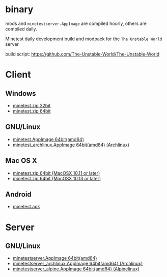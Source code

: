 # binary

mods and `minetestserver.AppImage` are compiled hourly, others are compiled daily.

Minetest daily development build and modpack for the `The Unstable World` server

build script: https://github.com/The-Unstable-World/The-Unstable-World

# Client

## Windows

* [minetest.zip 32bit](client/windows/i686/minetest.zip?raw=true)
* [minetest.zip 64bit](client/windows/amd64/minetest.zip?raw=true)

## GNU/Linux

* [minetest.AppImage 64bit(amd64)](client/gnulinux/amd64/minetest.AppImage?raw=true)
* [minetest_archlinux.AppImage 64bit(amd64) (Archlinux)](client/gnulinux/amd64/minetest_archlinux.AppImage?raw=true)


## Mac OS X

* [minetest.zip 64bit (MacOSX 10.11 or later)](client/macosx/minetest.zip?raw=true)
* [minetest.zip 64bit (MacOSX 10.13 or later)](client/macosx/minetest_highsierra.zip?raw=true)

## Android

* [minetest.apk](client/android/minetest.apk?raw=true)

# Server

## GNU/Linux

* [minetestserver.AppImage 64bit(amd64)](server/gnulinux/amd64/minetestserver.AppImage?raw=true)
* [minetestserver_archlinux.AppImage 64bit(amd64) (Archlinux)](server/gnulinux/amd64/minetestserver_archlinux.AppImage?raw=true)
* [minetestserver_alpine.AppImage 64bit(amd64) (Alpinelinux)](server/gnulinux/amd64/minetestserver_alpine.AppImage?raw=true)

